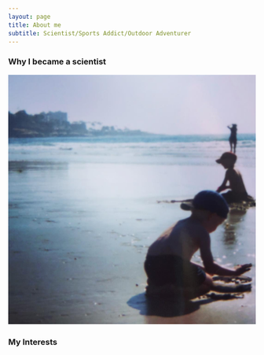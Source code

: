 ```yaml
---
layout: page
title: About me
subtitle: Scientist/Sports Addict/Outdoor Adventurer
---
```


### Why I became a scientist

![](img/baby_photo.png)

### My Interests


